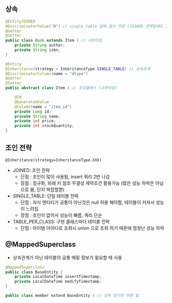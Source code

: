 ## 상속
```java
@EntityJOINED 
@DiscriminatorValue("B") // single table 일때 필수 지정 (JOINED 전략일때도 권장)
@Getter
@Setter
public class Book extends Item { // 서브타입
    private String author;
    private String isbn;
}
```
```java
@Entity
@Inheritance(strategy = InheritanceType.SINGLE_TABLE) // 상속관계
@DiscriminatorColumn(name = "dtype")
@Getter
@Setter
public abstract class Item { // 추상클래스 (슈퍼타입)

    @Id
    @GeneratedValue
    @Column(name = "item_id")
    private Long id;
    private String name;
    private int price;
    private int stockQuantity;
}
```

## 조인 전략
```
@Inheritance(strategy=InheritanceType.XXX) 
```
- JOINED: 조인 전략
    - 단점 : 조인이 많이 사용됨, insert 쿼리 2번 나감
    - 장점 : 정규화, 외래 키 참조 무결성 제약조건 활용가능 (많은 성능 하락은 아님으로 봄, 단지 복잡할뿐)
- SINGLE_TABLE: 단일 테이블 전략
    - 단점 : 자식 엔티티가 공통이 아닌것은 null 허용 해야함, 테이블이 커져서 성능이 느려짐
    - 장점 : 조인이 없어서 성능이 빠름, 쿼리 단순
- TABLE_PER_CLASS: 구현 클래스마다 테이블 전략 
    - 단점 : 아이템 아이디로 조회시 union 으로 조회 하기 때문에 엄청난 성능 하락


## @MappedSuperclass
- 상속관계가 아닌 테이블의 공통 매핑 정보가 필요할 때 사용
```java
@MappedSuperclass
public class BaseEntity {
    private LocalDateTime insertTimestamp;
    private LocalDateTime modifyTimestamp;
}
```
```java
public class member extend BaseEntity { // 상속 받기만 하면 됩
```

